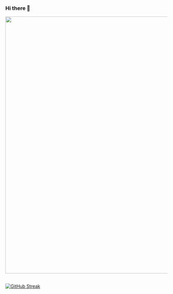 ### Hi there 👋

<!--
**SomtochiUmeh/SomtochiUmeh** is a ✨ _special_ ✨ repository because its `README.md` (this file) appears on your GitHub profile.

Here are some ideas to get you started:

- 🔭 I’m currently working on ...
- 🌱 I’m currently learning ...
- 👯 I’m looking to collaborate on ...
- 🤔 I’m looking for help with ...
- 💬 Ask me about ...
- 📫 How to reach me: ...
- 😄 Pronouns: ...
- ⚡ Fun fact: ...
-->

<img src="https://github-readme-stats.vercel.app/api?username=SomtochiUmeh&show_icons=true&theme=ADD_THEME_HERE" width="800">
<br>
<br>

[![GitHub Streak](https://github-readme-streak-stats.herokuapp.com?user=SomtochiUmeh&theme=nightowl&hide_border=true&date_format=j%20M%5B%20Y%5D)](https://git.io/streak-stats)
